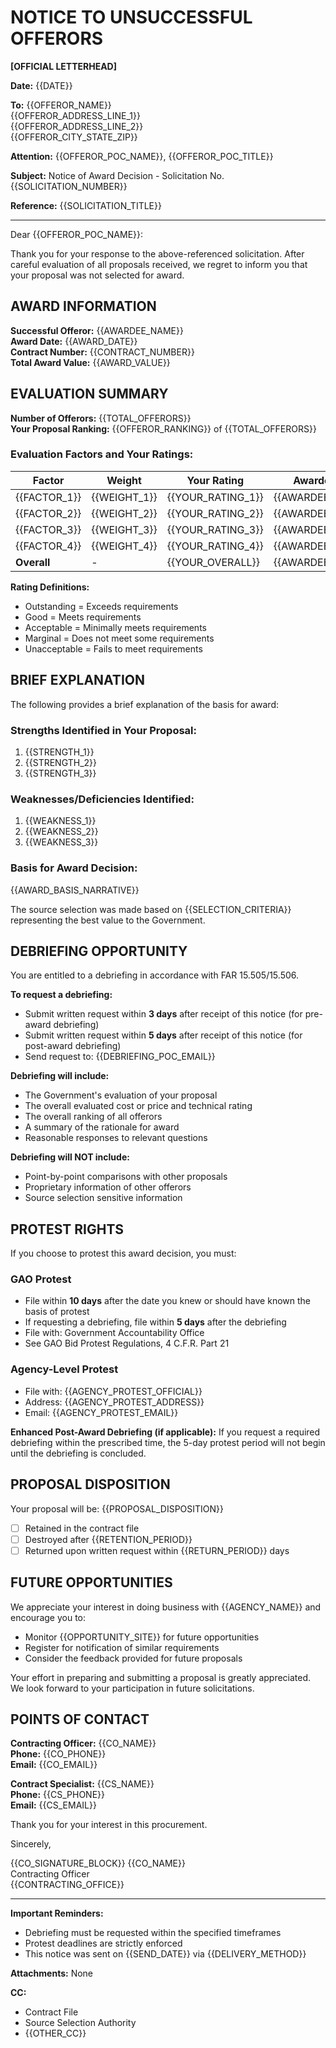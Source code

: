 # NOTICE TO UNSUCCESSFUL OFFERORS

**[OFFICIAL LETTERHEAD]**

**Date:** {{DATE}}

**To:** {{OFFEROR_NAME}}  
{{OFFEROR_ADDRESS_LINE_1}}  
{{OFFEROR_ADDRESS_LINE_2}}  
{{OFFEROR_CITY_STATE_ZIP}}  

**Attention:** {{OFFEROR_POC_NAME}}, {{OFFEROR_POC_TITLE}}

**Subject:** Notice of Award Decision - Solicitation No. {{SOLICITATION_NUMBER}}

**Reference:** {{SOLICITATION_TITLE}}

---

Dear {{OFFEROR_POC_NAME}}:

Thank you for your response to the above-referenced solicitation. After careful evaluation of all proposals received, we regret to inform you that your proposal was not selected for award.

## AWARD INFORMATION

**Successful Offeror:** {{AWARDEE_NAME}}  
**Award Date:** {{AWARD_DATE}}  
**Contract Number:** {{CONTRACT_NUMBER}}  
**Total Award Value:** {{AWARD_VALUE}}

## EVALUATION SUMMARY

**Number of Offerors:** {{TOTAL_OFFERORS}}  
**Your Proposal Ranking:** {{OFFEROR_RANKING}} of {{TOTAL_OFFERORS}}

### Evaluation Factors and Your Ratings:

| Factor | Weight | Your Rating | Awardee Rating |
|--------|---------|-------------|----------------|
| {{FACTOR_1}} | {{WEIGHT_1}} | {{YOUR_RATING_1}} | {{AWARDEE_RATING_1}} |
| {{FACTOR_2}} | {{WEIGHT_2}} | {{YOUR_RATING_2}} | {{AWARDEE_RATING_2}} |
| {{FACTOR_3}} | {{WEIGHT_3}} | {{YOUR_RATING_3}} | {{AWARDEE_RATING_3}} |
| {{FACTOR_4}} | {{WEIGHT_4}} | {{YOUR_RATING_4}} | {{AWARDEE_RATING_4}} |
| **Overall** | - | {{YOUR_OVERALL}} | {{AWARDEE_OVERALL}} |

**Rating Definitions:**
- Outstanding = Exceeds requirements
- Good = Meets requirements  
- Acceptable = Minimally meets requirements
- Marginal = Does not meet some requirements
- Unacceptable = Fails to meet requirements

## BRIEF EXPLANATION

The following provides a brief explanation of the basis for award:

### Strengths Identified in Your Proposal:
1. {{STRENGTH_1}}
2. {{STRENGTH_2}}
3. {{STRENGTH_3}}

### Weaknesses/Deficiencies Identified:
1. {{WEAKNESS_1}}
2. {{WEAKNESS_2}}
3. {{WEAKNESS_3}}

### Basis for Award Decision:
{{AWARD_BASIS_NARRATIVE}}

The source selection was made based on {{SELECTION_CRITERIA}} representing the best value to the Government.

## DEBRIEFING OPPORTUNITY

You are entitled to a debriefing in accordance with FAR 15.505/15.506. 

**To request a debriefing:**
- Submit written request within **3 days** after receipt of this notice (for pre-award debriefing)
- Submit written request within **5 days** after receipt of this notice (for post-award debriefing)
- Send request to: {{DEBRIEFING_POC_EMAIL}}

**Debriefing will include:**
- The Government's evaluation of your proposal
- The overall evaluated cost or price and technical rating
- The overall ranking of all offerors
- A summary of the rationale for award
- Reasonable responses to relevant questions

**Debriefing will NOT include:**
- Point-by-point comparisons with other proposals
- Proprietary information of other offerors
- Source selection sensitive information

## PROTEST RIGHTS

If you choose to protest this award decision, you must:

### GAO Protest
- File within **10 days** after the date you knew or should have known the basis of protest
- If requesting a debriefing, file within **5 days** after the debriefing
- File with: Government Accountability Office
- See GAO Bid Protest Regulations, 4 C.F.R. Part 21

### Agency-Level Protest  
- File with: {{AGENCY_PROTEST_OFFICIAL}}
- Address: {{AGENCY_PROTEST_ADDRESS}}
- Email: {{AGENCY_PROTEST_EMAIL}}

**Enhanced Post-Award Debriefing (if applicable):**
If you request a required debriefing within the prescribed time, the 5-day protest period will not begin until the debriefing is concluded.

## PROPOSAL DISPOSITION

Your proposal will be:
{{PROPOSAL_DISPOSITION}}
- [ ] Retained in the contract file
- [ ] Destroyed after {{RETENTION_PERIOD}}
- [ ] Returned upon written request within {{RETURN_PERIOD}} days

## FUTURE OPPORTUNITIES

We appreciate your interest in doing business with {{AGENCY_NAME}} and encourage you to:
- Monitor {{OPPORTUNITY_SITE}} for future opportunities
- Register for notification of similar requirements
- Consider the feedback provided for future proposals

Your effort in preparing and submitting a proposal is greatly appreciated. We look forward to your participation in future solicitations.

## POINTS OF CONTACT

**Contracting Officer:** {{CO_NAME}}  
**Phone:** {{CO_PHONE}}  
**Email:** {{CO_EMAIL}}

**Contract Specialist:** {{CS_NAME}}  
**Phone:** {{CS_PHONE}}  
**Email:** {{CS_EMAIL}}

Thank you for your interest in this procurement.

Sincerely,

{{CO_SIGNATURE_BLOCK}}
{{CO_NAME}}  
Contracting Officer  
{{CONTRACTING_OFFICE}}

---

**Important Reminders:**
- Debriefing must be requested within the specified timeframes
- Protest deadlines are strictly enforced
- This notice was sent on {{SEND_DATE}} via {{DELIVERY_METHOD}}

**Attachments:**
None

**CC:**
- Contract File
- Source Selection Authority
- {{OTHER_CC}}
